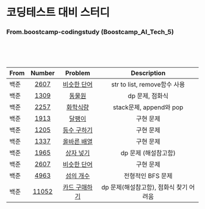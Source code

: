 # 코딩테스트 대비 스터디
### From.boostcamp-codingstudy (Boostcamp_AI_Tech_5)
  
  
</br>
</br>
</br>  
  
|From|Number|Problem|Description|
|---|:---:|:---:|:---:|
|백준|[2607](https://github.com/boostcamp-codingstudy/coding-study/blob/main/yoonpyo/2607.py)|[비슷한 단어](https://www.acmicpc.net/problem/2607)|str to list, remove함수 사용|
|백준|[1309](https://github.com/boostcamp-codingstudy/coding-study/blob/main/yoonpyo/1309.py)|[동물원](https://www.acmicpc.net/problem/1309)|dp 문제, 점화식|
|백준|[2257](https://github.com/boostcamp-codingstudy/coding-study/blob/main/yoonpyo/2257.py)|[화학식량](https://www.acmicpc.net/problem/2257)|stack문제, append와 pop|
|백준|[1913](https://github.com/boostcamp-codingstudy/coding-study/blob/main/yoonpyo/1309.py)|[달팽이](https://www.acmicpc.net/problem/1309)|구현 문제|
|백준|[1205](https://github.com/boostcamp-codingstudy/coding-study/blob/main/yoonpyo/1205.py)|[등수 구하기](https://www.acmicpc.net/problem/1309)|구현 문제|
|백준|[1337](https://github.com/boostcamp-codingstudy/coding-study/blob/main/yoonpyo/1337.py)|[올바른 배열](https://www.acmicpc.net/problem/1309)|구현 문제|
|백준|[1965](https://github.com/boostcamp-codingstudy/coding-study/blob/main/yoonpyo/1965.py)|[상자 넣기](https://www.acmicpc.net/problem/1309)|dp 문제 (해설참고함)|
|백준|[2607](https://github.com/boostcamp-codingstudy/coding-study/blob/main/yoonpyo/1337.py)|[비슷한 단어](https://www.acmicpc.net/problem/1309)|구현 문제|
|백준|[4963](https://github.com/boostcamp-codingstudy/coding-study/blob/main/yoonpyo/4963.py)|[섬의 개수](https://www.acmicpc.net/problem/1309)|전형적인 BFS 문제|
|백준|[11052](https://github.com/boostcamp-codingstudy/coding-study/blob/main/yoonpyo/11052.py)|[카드 구매하기](https://www.acmicpc.net/problem/1309)|dp 문제(해설참고함), 점화식 찾기 어려움|
